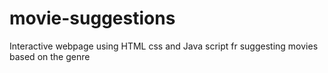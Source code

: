 # movie-suggestions
Interactive webpage using HTML css and Java script fr suggesting movies based on the genre 
